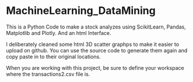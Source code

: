 # MachineLearning_DataMining
This is a Python Code to make a stock analyzes using ScikitLearn, Pandas, Matplotlib and Plotly. And an html Interface.

I deliberately cleaned some html 3D scatter graphps to make it easier to upload on github. You can use the source code to generate them again and copy paste in to their original locations.

When you are working with this project, be sure to define your workspace where the transactions2.csv file is.

